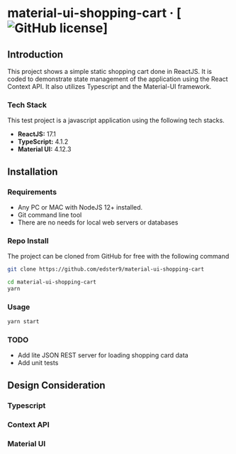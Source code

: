 # material-ui-shopping-cart &middot; [![GitHub license](https://img.shields.io/badge/license-MIT-blue.svg)]

## Introduction

This project shows a simple static shopping cart done in ReactJS. It is coded to demonstrate state management of the application using the React Context API. It also utilizes Typescript and the Material-UI framework.

### Tech Stack

This test project is a javascript application using the following tech stacks.

- **ReactJS:** 17.1
- **TypeScript:** 4.1.2
- **Material UI:** 4.12.3

## Installation

### Requirements

- Any PC or MAC with NodeJS 12+ installed.
- Git command line tool
- There are no needs for local web servers or databases

### Repo Install

The project can be cloned from GitHub for free with the following command

``` bash
git clone https://github.com/edster9/material-ui-shopping-cart

cd material-ui-shopping-cart
yarn
```

### Usage

``` bash
yarn start
```

### TODO

- Add lite JSON REST server for loading shopping card data
- Add unit tests

## Design Consideration

### Typescript

### Context API

### Material UI
